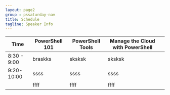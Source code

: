 ```yaml
---
layout: page2
group : pssaturday-nav
title: Schedule
tagline: Speaker Info
---
```


| Time        | PowerShell 101 | PowerShell Tools | Manage the Cloud with PowerShell |   |
|-------------|----------------|------------------|----------------------------------|---|
| 8:30 - 9:00 |     braskks    |      sksksk      |              sksksk              |   |
|  9:20-10:00 |      ssss      |       ssss       |               ssss               |   |
|             |      ffff      |       ffff       |               ffff               |   |
